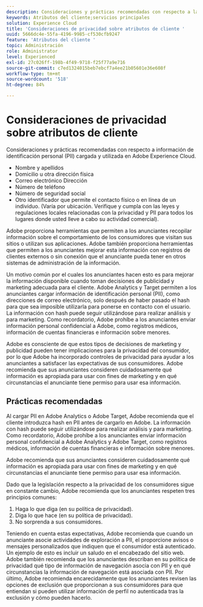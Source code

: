 ```yaml
---
description: Consideraciones y prácticas recomendadas con respecto a la información de identificación personal (PII) cargada y utilizada en Adobe Experience Cloud.
keywords: Atributos del cliente;servicios principales
solution: Experience Cloud
title: 'Consideraciones de privacidad sobre atributos de cliente '
uuid: 5666dc4e-55fa-4196-9985-cf530cfb9247
feature: 'Atributos del cliente '
topic: Administración
role: Administrator
level: Experienced
exl-id: 27c026ff-198b-4f49-9718-f25f77a9e716
source-git-commit: c7ed1324015beb7ebcf7a4ee21b05601e36e608f
workflow-type: tm+mt
source-wordcount: '518'
ht-degree: 84%

---
```


# Consideraciones de privacidad sobre atributos de cliente

Consideraciones y prácticas recomendadas con respecto a información de identificación personal (PII) cargada y utilizada en Adobe Experience Cloud.

* Nombre y apellidos
* Domicilio u otra dirección física
* Correo electrónico Dirección
* Número de teléfono
* Número de seguridad social
* Otro identificador que permite el contacto físico o en línea de un individuo. (Varía por ubicación. Verifique y cumpla con las leyes y regulaciones locales relacionadas con la privacidad y PII para todos los lugares donde usted lleve a cabo su actividad comercial).

Adobe proporciona herramientas que permiten a los anunciantes recopilar información sobre el comportamiento de los consumidores que visitan sus sitios o utilizan sus aplicaciones. Adobe también proporciona herramientas que permiten a los anunciantes mejorar esta información con registros de clientes externos o sin conexión que el anunciante pueda tener en otros sistemas de administración de la información.

Un motivo común por el cuales los anunciantes hacen esto es para mejorar la información disponible cuando toman decisiones de publicidad y marketing adecuada para el cliente. Adobe Analytics y Target permiten a los anunciantes cargar información de identificación personal (PII), como direcciones de correo electrónico, solo después de haber pasado el hash para que sea imposible utilizarla para ponerse en contacto con el usuario. La información con hash puede seguir utilizándose para realizar análisis y para marketing. Como recordatorio, Adobe prohíbe a los anunciantes enviar información personal confidencial a Adobe, como registros médicos, información de cuentas financieras e información sobre menores.

Adobe es consciente de que estos tipos de decisiones de marketing y publicidad pueden tener implicaciones para la privacidad del consumidor, por lo que Adobe ha incorporado controles de privacidad para ayudar a los anunciantes a satisfacer las expectativas de sus consumidores. Adobe recomienda que sus anunciantes consideren cuidadosamente qué información es apropiada para usar con fines de marketing y en qué circunstancias el anunciante tiene permiso para usar esa información.

## Prácticas recomendadas

Al cargar PII en Adobe Analytics o Adobe Target, Adobe recomienda que el cliente introduzca hash en PII antes de cargarlo en Adobe. La información con hash puede seguir utilizándose para realizar análisis y para marketing. Como recordatorio, Adobe prohíbe a los anunciantes enviar información personal confidencial a Adobe Analytics y Adobe Target, como registros médicos, información de cuentas financieras e información sobre menores.

Adobe recomienda que sus anunciantes consideren cuidadosamente qué información es apropiada para usar con fines de marketing y en qué circunstancias el anunciante tiene permiso para usar esa información.

Dado que la legislación respecto a la privacidad de los consumidores sigue en constante cambio, Adobe recomienda que los anunciantes respeten tres principios comunes:

1. Haga lo que diga (en su política de privacidad).
1. Diga lo que hace (en su política de privacidad).
1. No sorprenda a sus consumidores.

Teniendo en cuenta estas expectativas, Adobe recomienda que cuando un anunciante asocie actividades de exploración a PII, el proporcione avisos o mensajes personalizados que indiquen que el consumidor está autenticado. Un ejemplo de esto es incluir un saludo en el encabezado del sitio web. Adobe también recomienda que los anunciantes describan en su política de privacidad qué tipo de información de navegación asocia con PII y en qué circunstancias la información de navegación está asociada con PII. Por último, Adobe recomienda encarecidamente que los anunciantes revisen las opciones de exclusión que proporcionan a sus consumidores para que entiendan si pueden utilizar información de perfil no autenticada tras la exclusión y cómo pueden hacerlo.
